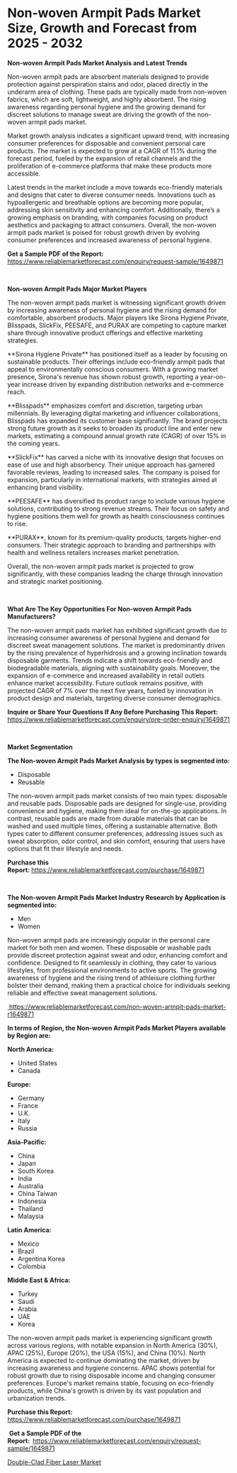 <p><h1>Non-woven Armpit Pads Market Size, Growth and Forecast from 2025 - 2032</h1></p><p><strong>Non-woven Armpit Pads Market Analysis and Latest Trends</strong></p>
<p><p>Non-woven armpit pads are absorbent materials designed to provide protection against perspiration stains and odor, placed directly in the underarm area of clothing. These pads are typically made from non-woven fabrics, which are soft, lightweight, and highly absorbent. The rising awareness regarding personal hygiene and the growing demand for discreet solutions to manage sweat are driving the growth of the non-woven armpit pads market.</p><p>Market growth analysis indicates a significant upward trend, with increasing consumer preferences for disposable and convenient personal care products. The market is expected to grow at a CAGR of 11.1% during the forecast period, fueled by the expansion of retail channels and the proliferation of e-commerce platforms that make these products more accessible. </p><p>Latest trends in the market include a move towards eco-friendly materials and designs that cater to diverse consumer needs. Innovations such as hypoallergenic and breathable options are becoming more popular, addressing skin sensitivity and enhancing comfort. Additionally, there’s a growing emphasis on branding, with companies focusing on product aesthetics and packaging to attract consumers. Overall, the non-woven armpit pads market is poised for robust growth driven by evolving consumer preferences and increased awareness of personal hygiene.</p></p>
<p><strong>Get a Sample PDF of the Report:&nbsp;</strong> <a href="https://www.reliablemarketforecast.com/enquiry/request-sample/1649871?utm_campaign=3491&utm_medium=2&utm_source=Github&utm_content=ia&utm_term=23032025&utm_id=non-woven-armpit-pads">https://www.reliablemarketforecast.com/enquiry/request-sample/1649871</a></p>
<p>&nbsp;</p>
<p><strong>Non-woven Armpit Pads Major Market Players</strong></p>
<p><p>The non-woven armpit pads market is witnessing significant growth driven by increasing awareness of personal hygiene and the rising demand for comfortable, absorbent products. Major players like Sirona Hygiene Private, Blisspads, SlickFix, PEESAFE, and PURAX are competing to capture market share through innovative product offerings and effective marketing strategies.</p><p>**Sirona Hygiene Private** has positioned itself as a leader by focusing on sustainable products. Their offerings include eco-friendly armpit pads that appeal to environmentally conscious consumers. With a growing market presence, Sirona's revenue has shown robust growth, reporting a year-on-year increase driven by expanding distribution networks and e-commerce reach.</p><p>**Blisspads** emphasizes comfort and discretion, targeting urban millennials. By leveraging digital marketing and influencer collaborations, Blisspads has expanded its customer base significantly. The brand projects strong future growth as it seeks to broaden its product line and enter new markets, estimating a compound annual growth rate (CAGR) of over 15% in the coming years.</p><p>**SlickFix** has carved a niche with its innovative design that focuses on ease of use and high absorbency. Their unique approach has garnered favorable reviews, leading to increased sales. The company is poised for expansion, particularly in international markets, with strategies aimed at enhancing brand visibility.</p><p>**PEESAFE** has diversified its product range to include various hygiene solutions, contributing to strong revenue streams. Their focus on safety and hygiene positions them well for growth as health consciousness continues to rise.</p><p>**PURAX**, known for its premium-quality products, targets higher-end consumers. Their strategic approach to branding and partnerships with health and wellness retailers increases market penetration.</p><p>Overall, the non-woven armpit pads market is projected to grow significantly, with these companies leading the charge through innovation and strategic market positioning.</p></p>
<p>&nbsp;</p>
<p><strong>What Are The Key Opportunities For Non-woven Armpit Pads Manufacturers?</strong></p>
<p><p>The non-woven armpit pads market has exhibited significant growth due to increasing consumer awareness of personal hygiene and demand for discreet sweat management solutions. The market is predominantly driven by the rising prevalence of hyperhidrosis and a growing inclination towards disposable garments. Trends indicate a shift towards eco-friendly and biodegradable materials, aligning with sustainability goals. Moreover, the expansion of e-commerce and increased availability in retail outlets enhance market accessibility. Future outlook remains positive, with projected CAGR of 7% over the next five years, fueled by innovation in product design and materials, targeting diverse consumer demographics.</p></p>
<p><strong>Inquire or Share Your Questions If Any Before Purchasing This Report:</strong> <a href="https://www.reliablemarketforecast.com/enquiry/pre-order-enquiry/1649871?utm_campaign=3491&utm_medium=2&utm_source=Github&utm_content=ia&utm_term=23032025&utm_id=non-woven-armpit-pads">https://www.reliablemarketforecast.com/enquiry/pre-order-enquiry/1649871</a></p>
<p>&nbsp;</p>
<p><strong>Market Segmentation</strong></p>
<p><strong>The Non-woven Armpit Pads Market Analysis by types is segmented into:</strong></p>
<p><ul><li>Disposable</li><li>Reusable</li></ul></p>
<p><p>The non-woven armpit pads market consists of two main types: disposable and reusable pads. Disposable pads are designed for single-use, providing convenience and hygiene, making them ideal for on-the-go applications. In contrast, reusable pads are made from durable materials that can be washed and used multiple times, offering a sustainable alternative. Both types cater to different consumer preferences, addressing issues such as sweat absorption, odor control, and skin comfort, ensuring that users have options that fit their lifestyle and needs.</p></p>
<p><strong>Purchase this Report:&nbsp;</strong><a href="https://www.reliablemarketforecast.com/purchase/1649871?utm_campaign=3491&utm_medium=2&utm_source=Github&utm_content=ia&utm_term=23032025&utm_id=non-woven-armpit-pads">https://www.reliablemarketforecast.com/purchase/1649871</a></p>
<p>&nbsp;</p>
<p><strong>The Non-woven Armpit Pads Market Industry Research by Application is segmented into:</strong></p>
<p><ul><li>Men</li><li>Women</li></ul></p>
<p><p>Non-woven armpit pads are increasingly popular in the personal care market for both men and women. These disposable or washable pads provide discreet protection against sweat and odor, enhancing comfort and confidence. Designed to fit seamlessly in clothing, they cater to various lifestyles, from professional environments to active sports. The growing awareness of hygiene and the rising trend of athleisure clothing further bolster their demand, making them a practical choice for individuals seeking reliable and effective sweat management solutions.</p></p>
<p><a href="https://www.reliablemarketforecast.com/non-woven-armpit-pads-market-r1649871?utm_campaign=3491&utm_medium=2&utm_source=Github&utm_content=ia&utm_term=23032025&utm_id=non-woven-armpit-pads">&nbsp;https://www.reliablemarketforecast.com/non-woven-armpit-pads-market-r1649871</a></p>
<p><strong>In terms of Region, the Non-woven Armpit Pads Market Players available by Region are:</strong></p>
<p>
    <p> <strong> North America: </strong>
        <ul>
            <li>United States</li>
            <li>Canada</li>
        </ul>
        </p> 
    <p> <strong> Europe: </strong>
        <ul>
            <li>Germany</li>
            <li>France</li>
            <li>U.K.</li>
            <li>Italy</li>
            <li>Russia</li>
        </ul>
        </p> 
    <p> <strong> Asia-Pacific: </strong>
        <ul>
            <li>China</li>
            <li>Japan</li>
            <li>South Korea</li>
            <li>India</li>
            <li>Australia</li>
            <li>China Taiwan</li>
            <li>Indonesia</li>
            <li>Thailand</li>
            <li>Malaysia</li>
        </ul>
        </p> 
    <p> <strong> Latin America: </strong>
        <ul>
            <li>Mexico</li>
            <li>Brazil</li>
            <li>Argentina Korea</li>
            <li>Colombia</li>
        </ul>
        </p> 
    <p> <strong> Middle East & Africa: </strong>
        <ul>
            <li>Turkey</li>
            <li>Saudi</li>
            <li>Arabia</li>
            <li>UAE</li>
            <li>Korea</li>
        </ul>
    </p>
    </p>
<p><p>The non-woven armpit pads market is experiencing significant growth across various regions, with notable expansion in North America (30%), APAC (25%), Europe (20%), the USA (15%), and China (10%). North America is expected to continue dominating the market, driven by increasing awareness and hygiene concerns. APAC shows potential for robust growth due to rising disposable income and changing consumer preferences. Europe's market remains stable, focusing on eco-friendly products, while China's growth is driven by its vast population and urbanization trends.</p></p>
<p><strong>Purchase this Report: </strong><a href="https://www.reliablemarketforecast.com/purchase/1649871?utm_campaign=3491&utm_medium=2&utm_source=Github&utm_content=ia&utm_term=23032025&utm_id=non-woven-armpit-pads">https://www.reliablemarketforecast.com/purchase/1649871</a></p>
<p>&nbsp;<strong>Get a Sample PDF of the Report:&nbsp;&nbsp;</strong><a href="https://www.reliablemarketforecast.com/enquiry/request-sample/1649871?utm_campaign=3491&utm_medium=2&utm_source=Github&utm_content=ia&utm_term=23032025&utm_id=non-woven-armpit-pads">https://www.reliablemarketforecast.com/enquiry/request-sample/1649871</a></p>
<p><strong></strong></p>
<p><p><a href="https://github.com/marteionun0/Market-Research-Report-List-1/blob/main/double-clad-fiber-laser-market.md?utm_campaign=3491&utm_medium=2&utm_source=Github&utm_content=ia&utm_term=23032025&utm_id=non-woven-armpit-pads">Double-Clad Fiber Laser Market</a></p></p>